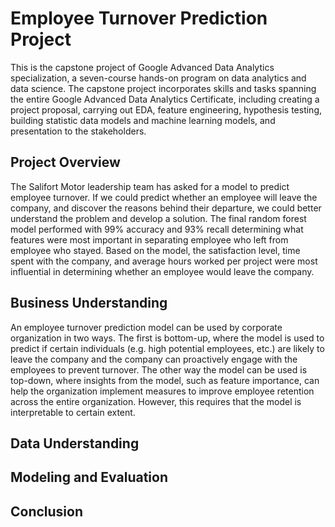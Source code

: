 # Employee Turnover Prediction Project
This is the capstone project of Google Advanced Data Analytics specialization, a seven-course hands-on program on data analytics and data science. 
The capstone project incorporates skills and tasks spanning the entire Google Advanced Data Analytics Certificate, including creating a project proposal, carrying out EDA, feature engineering, hypothesis testing, building statistic data models and machine learning models, and presentation to the stakeholders.
## Project Overview
The Salifort Motor leadership team has asked for a model to predict employee turnover. If we could predict whether an employee will leave the company, and discover the reasons behind their departure, we could better understand the problem and develop a solution. The final random forest model performed with 99% accuracy and 93% recall determining what features were most important in separating employee who left from employee who stayed. Based on the model, the satisfaction level, time spent with the company, and average hours worked per project were most influential in determining whether an employee would leave the company. 
## Business Understanding
An employee turnover prediction model can be used by corporate organization in two ways. The first is bottom-up, where the model is used to predict if certain individuals (e.g. high potential employees, etc.) are likely to leave the company and the company can proactively engage with the employees to prevent turnover. The other way the model can be used is top-down, where insights from the model, such as feature importance, can help the organization implement measures to improve employee retention across the entire organization. However, this requires that the model is interpretable to certain extent.
## Data Understanding
## Modeling and Evaluation
## Conclusion
